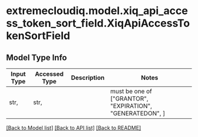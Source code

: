 # extremecloudiq.model.xiq_api_access_token_sort_field.XiqApiAccessTokenSortField

## Model Type Info
Input Type | Accessed Type | Description | Notes
------------ | ------------- | ------------- | -------------
str,  | str,  |  | must be one of ["GRANTOR", "EXPIRATION", "GENERATEDON", ] 

[[Back to Model list]](../../README.md#documentation-for-models) [[Back to API list]](../../README.md#documentation-for-api-endpoints) [[Back to README]](../../README.md)

